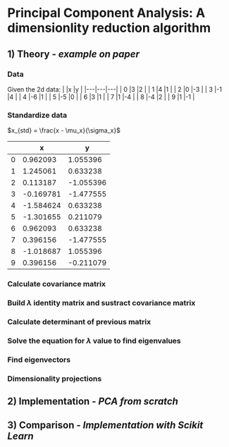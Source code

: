# Principal Component Analysis: A dimensionlity reduction algorithm

## 1) Theory - _example on paper_
### Data
Given the 2d data:
|   |x  |y |
|---|---|---|
| 0 |3  |2  |
| 1 |4  |1  |
| 2 |0  |-3 |
| 3 |-1 |4  |
| 4 |-6 |1  |
| 5 |-5 |0  |
| 6 |3  |1  |
| 7 |1  |-4 |
| 8 |-4 |2  |
| 9 |1  |-1 |




### Standardize data

$x_{std} = \frac{x - \mu_x}{\sigma_x}$


|   |   x        |   y        |
|----|------------|------------|
| 0  | 0.962093   | 1.055396   |
| 1  | 1.245061   | 0.633238   |
| 2  | 0.113187   | -1.055396  |
| 3  | -0.169781  | -1.477555  |
| 4  | -1.584624  | 0.633238   |
| 5  | -1.301655  | 0.211079   |
| 6  | 0.962093   | 0.633238   |
| 7  | 0.396156   | -1.477555  |
| 8  | -1.018687  | 1.055396   |
| 9  | 0.396156   | -0.211079  |


### Calculate covariance matrix
### Build $\lambda$ identity matrix and sustract covariance matrix
### Calculate determinant of previous matrix
### Solve the equation for $\lambda$ value to find eigenvalues
### Find eigenvectors
### Dimensionality projections

## 2) Implementation - _PCA from scratch_

## 3) Comparison - _Implementation with Scikit Learn_

